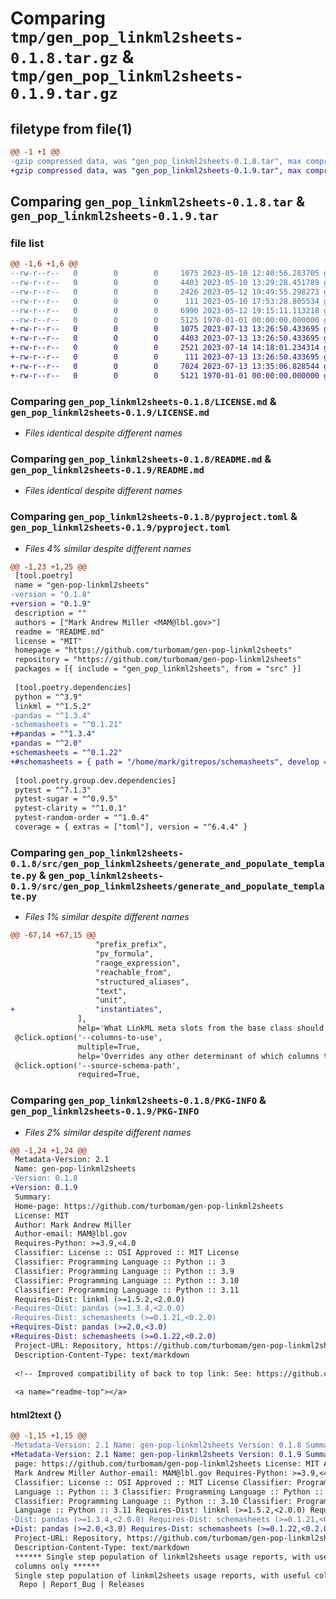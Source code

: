 # Comparing `tmp/gen_pop_linkml2sheets-0.1.8.tar.gz` & `tmp/gen_pop_linkml2sheets-0.1.9.tar.gz`

## filetype from file(1)

```diff
@@ -1 +1 @@
-gzip compressed data, was "gen_pop_linkml2sheets-0.1.8.tar", max compression
+gzip compressed data, was "gen_pop_linkml2sheets-0.1.9.tar", max compression
```

## Comparing `gen_pop_linkml2sheets-0.1.8.tar` & `gen_pop_linkml2sheets-0.1.9.tar`

### file list

```diff
@@ -1,6 +1,6 @@
--rw-r--r--   0        0        0     1075 2023-05-10 12:40:56.283705 gen_pop_linkml2sheets-0.1.8/LICENSE.md
--rw-r--r--   0        0        0     4403 2023-05-10 13:29:28.451789 gen_pop_linkml2sheets-0.1.8/README.md
--rw-r--r--   0        0        0     2426 2023-05-12 19:49:55.298273 gen_pop_linkml2sheets-0.1.8/pyproject.toml
--rw-r--r--   0        0        0      111 2023-05-10 17:53:28.805534 gen_pop_linkml2sheets-0.1.8/src/gen_pop_linkml2sheets/__init__.py
--rw-r--r--   0        0        0     6990 2023-05-12 19:15:11.113218 gen_pop_linkml2sheets-0.1.8/src/gen_pop_linkml2sheets/generate_and_populate_template.py
--rw-r--r--   0        0        0     5125 1970-01-01 00:00:00.000000 gen_pop_linkml2sheets-0.1.8/PKG-INFO
+-rw-r--r--   0        0        0     1075 2023-07-13 13:26:50.433695 gen_pop_linkml2sheets-0.1.9/LICENSE.md
+-rw-r--r--   0        0        0     4403 2023-07-13 13:26:50.433695 gen_pop_linkml2sheets-0.1.9/README.md
+-rw-r--r--   0        0        0     2521 2023-07-14 14:18:01.234314 gen_pop_linkml2sheets-0.1.9/pyproject.toml
+-rw-r--r--   0        0        0      111 2023-07-13 13:26:50.433695 gen_pop_linkml2sheets-0.1.9/src/gen_pop_linkml2sheets/__init__.py
+-rw-r--r--   0        0        0     7024 2023-07-13 13:35:06.828544 gen_pop_linkml2sheets-0.1.9/src/gen_pop_linkml2sheets/generate_and_populate_template.py
+-rw-r--r--   0        0        0     5121 1970-01-01 00:00:00.000000 gen_pop_linkml2sheets-0.1.9/PKG-INFO
```

### Comparing `gen_pop_linkml2sheets-0.1.8/LICENSE.md` & `gen_pop_linkml2sheets-0.1.9/LICENSE.md`

 * *Files identical despite different names*

### Comparing `gen_pop_linkml2sheets-0.1.8/README.md` & `gen_pop_linkml2sheets-0.1.9/README.md`

 * *Files identical despite different names*

### Comparing `gen_pop_linkml2sheets-0.1.8/pyproject.toml` & `gen_pop_linkml2sheets-0.1.9/pyproject.toml`

 * *Files 4% similar despite different names*

```diff
@@ -1,23 +1,25 @@
 [tool.poetry]
 name = "gen-pop-linkml2sheets"
-version = "0.1.8"
+version = "0.1.9"
 description = ""
 authors = ["Mark Andrew Miller <MAM@lbl.gov>"]
 readme = "README.md"
 license = "MIT"
 homepage = "https://github.com/turbomam/gen-pop-linkml2sheets"
 repository = "https://github.com/turbomam/gen-pop-linkml2sheets"
 packages = [{ include = "gen_pop_linkml2sheets", from = "src" }]
 
 [tool.poetry.dependencies]
 python = "^3.9"
 linkml = "^1.5.2"
-pandas = "^1.3.4"
-schemasheets = "^0.1.21"
+#pandas = "^1.3.4"
+pandas = "^2.0"
+schemasheets = "^0.1.22"
+#schemasheets = { path = "/home/mark/gitrepos/schemasheets", develop = true }
 
 [tool.poetry.group.dev.dependencies]
 pytest = "^7.1.3"
 pytest-sugar = "^0.9.5"
 pytest-clarity = "^1.0.1"
 pytest-random-order = "^1.0.4"
 coverage = { extras = ["toml"], version = "^6.4.4" }
```

### Comparing `gen_pop_linkml2sheets-0.1.8/src/gen_pop_linkml2sheets/generate_and_populate_template.py` & `gen_pop_linkml2sheets-0.1.9/src/gen_pop_linkml2sheets/generate_and_populate_template.py`

 * *Files 1% similar despite different names*

```diff
@@ -67,14 +67,15 @@
                   "prefix_prefix",
                   "pv_formula",
                   "range_expression",
                   "reachable_from",
                   "structured_aliases",
                   "text",
                   "unit",
+                  "instantiates",
               ],
               help='What LinkML meta slots from the base class should be added to the report?')
 @click.option('--columns-to-use',
               multiple=True,
               help='Overrides any other determinant of which columns to use in the report.')
 @click.option('--source-schema-path',
               required=True,
```

### Comparing `gen_pop_linkml2sheets-0.1.8/PKG-INFO` & `gen_pop_linkml2sheets-0.1.9/PKG-INFO`

 * *Files 2% similar despite different names*

```diff
@@ -1,24 +1,24 @@
 Metadata-Version: 2.1
 Name: gen-pop-linkml2sheets
-Version: 0.1.8
+Version: 0.1.9
 Summary: 
 Home-page: https://github.com/turbomam/gen-pop-linkml2sheets
 License: MIT
 Author: Mark Andrew Miller
 Author-email: MAM@lbl.gov
 Requires-Python: >=3.9,<4.0
 Classifier: License :: OSI Approved :: MIT License
 Classifier: Programming Language :: Python :: 3
 Classifier: Programming Language :: Python :: 3.9
 Classifier: Programming Language :: Python :: 3.10
 Classifier: Programming Language :: Python :: 3.11
 Requires-Dist: linkml (>=1.5.2,<2.0.0)
-Requires-Dist: pandas (>=1.3.4,<2.0.0)
-Requires-Dist: schemasheets (>=0.1.21,<0.2.0)
+Requires-Dist: pandas (>=2.0,<3.0)
+Requires-Dist: schemasheets (>=0.1.22,<0.2.0)
 Project-URL: Repository, https://github.com/turbomam/gen-pop-linkml2sheets
 Description-Content-Type: text/markdown
 
 <!-- Improved compatibility of back to top link: See: https://github.com/othneildrew/Best-README-Template/pull/73 -->
 
 <a name="readme-top"></a>
```

#### html2text {}

```diff
@@ -1,15 +1,15 @@
-Metadata-Version: 2.1 Name: gen-pop-linkml2sheets Version: 0.1.8 Summary: Home-
+Metadata-Version: 2.1 Name: gen-pop-linkml2sheets Version: 0.1.9 Summary: Home-
 page: https://github.com/turbomam/gen-pop-linkml2sheets License: MIT Author:
 Mark Andrew Miller Author-email: MAM@lbl.gov Requires-Python: >=3.9,<4.0
 Classifier: License :: OSI Approved :: MIT License Classifier: Programming
 Language :: Python :: 3 Classifier: Programming Language :: Python :: 3.9
 Classifier: Programming Language :: Python :: 3.10 Classifier: Programming
 Language :: Python :: 3.11 Requires-Dist: linkml (>=1.5.2,<2.0.0) Requires-
-Dist: pandas (>=1.3.4,<2.0.0) Requires-Dist: schemasheets (>=0.1.21,<0.2.0)
+Dist: pandas (>=2.0,<3.0) Requires-Dist: schemasheets (>=0.1.22,<0.2.0)
 Project-URL: Repository, https://github.com/turbomam/gen-pop-linkml2sheets
 Description-Content-Type: text/markdown
 ****** Single step population of linkml2sheets usage reports, with useful
 columns only ******
 Single step population of linkml2sheets usage reports, with useful columns only
  Repo | Report_Bug | Releases
```

